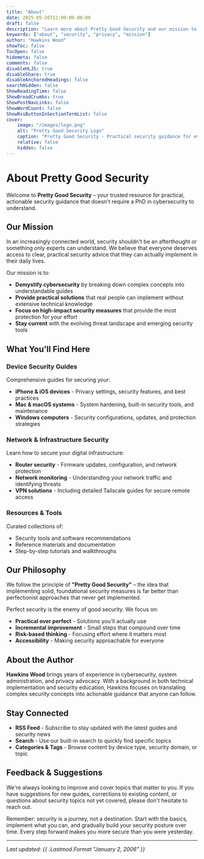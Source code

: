```yaml
---
title: "About"
date: 2025-05-26T12:00:00-00:00
draft: false
description: "Learn more about Pretty Good Security and our mission to provide practical security guidance."
keywords: ["about", "security", "privacy", "mission"]
author: "Hawkins Wood"
showToc: false
TocOpen: false
hidemeta: false
comments: false
disableHLJS: true
disableShare: true
disableAnchoredHeadings: false
searchHidden: false
ShowReadingTime: false
ShowBreadCrumbs: true
ShowPostNavLinks: false
ShowWordCount: false
ShowRssButtonInSectionTermList: false
cover:
    image: "/images/logo.png"
    alt: "Pretty Good Security Logo"
    caption: "Pretty Good Security - Practical security guidance for everyone"
    relative: false
    hidden: false
---
```


# About Pretty Good Security

Welcome to **Pretty Good Security** – your trusted resource for practical, actionable security guidance that doesn't require a PhD in cybersecurity to understand.

## Our Mission

In an increasingly connected world, security shouldn't be an afterthought or something only experts can understand. We believe that everyone deserves access to clear, practical security advice that they can actually implement in their daily lives.

Our mission is to:
- **Demystify cybersecurity** by breaking down complex concepts into understandable guides
- **Provide practical solutions** that real people can implement without extensive technical knowledge
- **Focus on high-impact security measures** that provide the most protection for your effort
- **Stay current** with the evolving threat landscape and emerging security tools

## What You'll Find Here

### Device Security Guides
Comprehensive guides for securing your:
- **iPhone & iOS devices** - Privacy settings, security features, and best practices
- **Mac & macOS systems** - System hardening, built-in security tools, and maintenance
- **Windows computers** - Security configurations, updates, and protection strategies

### Network & Infrastructure Security
Learn how to secure your digital infrastructure:
- **Router security** - Firmware updates, configuration, and network protection
- **Network monitoring** - Understanding your network traffic and identifying threats
- **VPN solutions** - Including detailed Tailscale guides for secure remote access

### Resources & Tools
Curated collections of:
- Security tools and software recommendations
- Reference materials and documentation
- Step-by-step tutorials and walkthroughs

## Our Philosophy

We follow the principle of **"Pretty Good Security"** – the idea that implementing solid, foundational security measures is far better than perfectionist approaches that never get implemented. 

Perfect security is the enemy of good security. We focus on:
- **Practical over perfect** - Solutions you'll actually use
- **Incremental improvement** - Small steps that compound over time
- **Risk-based thinking** - Focusing effort where it matters most
- **Accessibility** - Making security approachable for everyone

## About the Author

**Hawkins Wood** brings years of experience in cybersecurity, system administration, and privacy advocacy. With a background in both technical implementation and security education, Hawkins focuses on translating complex security concepts into actionable guidance that anyone can follow.

## Stay Connected

- **RSS Feed** - Subscribe to stay updated with the latest guides and security news
- **Search** - Use our built-in search to quickly find specific topics
- **Categories & Tags** - Browse content by device type, security domain, or topic

## Feedback & Suggestions

We're always looking to improve and cover topics that matter to you. If you have suggestions for new guides, corrections to existing content, or questions about security topics not yet covered, please don't hesitate to reach out.

Remember: security is a journey, not a destination. Start with the basics, implement what you can, and gradually build your security posture over time. Every step forward makes you more secure than you were yesterday.

---

*Last updated: {{ .Lastmod.Format "January 2, 2006" }}*
